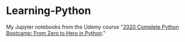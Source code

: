 # Learning-Python

My Jupyter notebooks from the Udemy course "[2020 Complete Python Bootcamp: From Zero to Hero in Python](https://www.udemy.com/course/complete-python-bootcamp/)."
